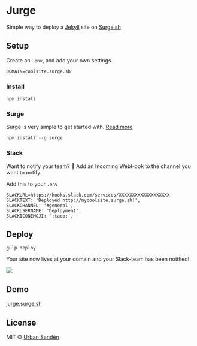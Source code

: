 # Jurge

Simple way to deploy a [Jekyll](https://jekyllrb.com/) site on [Surge.sh](https://surge.sh/)

## Setup

Create an ``.env``, and add your own settings.

    DOMAIN=coolsite.surge.sh

### Install

    npm install

### Surge

Surge is very simple to get started with. [Read more](https://surge.sh/tour)

    npm install --g surge

### Slack

Want to notify your team? 👫 Add an Incoming WebHook to the channel you want to notify.

Add this to your `.env`

    SLACKURL=https://hooks.slack.com/services/XXXXXXXXXXXXXXXXXXX
    SLACKTEXT: 'Deployed http://mycoolsite.surge.sh!',
    SLACKCHANNEL: '#general',
    SLACKUSERNAME: 'Deployment',
    SLACKICONEMOJI: ':taco:',

## Deploy

    gulp deploy

Your site now lives at your domain and your Slack-team has been notified!

![](https://dl.dropboxusercontent.com/u/1162759/dump_2016-02-06_11-55-28.png)

## Demo

[jurge.surge.sh](http://jurge.surge.sh)

## License

MIT © [Urban Sandén](http://twitter.com/urre)